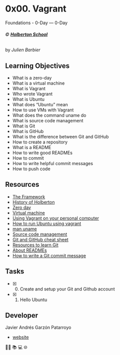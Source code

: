 # 0x00. Vagrant
Foundations - 0-Day ― 0-Day

###### :copyright: **[Holberton School](https://www.holbertonschool.com/)**
by _Julien Barbier_

## Learning Objectives
* What is a zero-day
* What is a virtual machine
* What is Vagrant
* Who wrote Vagrant
* What is Ubuntu
* What does “Ubuntu” mean
* How to use VMs with Vagrant
* What does the command uname do
* What is source code management
* What is Git
* What is GitHub
* What is the difference between Git and GitHub
* How to create a repository
* What is a README
* How to write good READMEs
* How to commit
* How to write helpful commit messages
* How to push code

## Resources
* [The Framework](https://intranet.hbtn.io/concepts/75)
* [History of Holberton](https://intranet.hbtn.io/concepts/119)
* [Zero day](https://en.wikipedia.org/wiki/Zero-day_(computing))
* [Virtual machine](https://en.wikipedia.org/wiki/Virtual_machine)
* [Using Vagrant on your personal computer](https://intranet.hbtn.io/concepts/81)
* [How to run Ubuntu using vagrant](https://intranet.hbtn.io/concepts/53)
* [man uname](https://linux.die.net/man/1/uname)
* [Source code management](https://intranet.hbtn.io/concepts/22)
* [Git and GitHub cheat sheet](https://intranet.hbtn.io/concepts/57)
* [Resources to learn Git](https://try.github.io/)
* [About READMEs](https://help.github.com/en/github/creating-cloning-and-archiving-repositories/about-readmes)
* [How to write a Git commit message](https://chris.beams.io/posts/git-commit/#seven-rules)

## Tasks
* [x] 0. Create and setup your Git and Github account
* [x] 1. Hello Ubuntu

## Developer
Javier Andrés Garzón Patarroyo
- [website](https://tecnoayuda.co/)

:man_technologist: :books: :computer: :globe_with_meridians:
